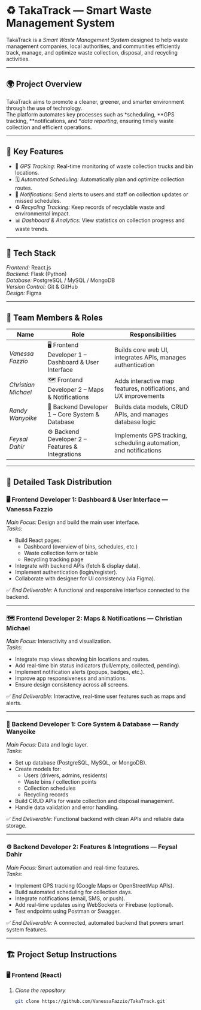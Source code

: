 # ♻️ TakaTrack — Smart Waste Management System

TakaTrack is a *Smart Waste Management System* designed to help waste management companies, local authorities, and communities efficiently track, manage, and optimize waste collection, disposal, and recycling activities.

---

## 🌍 Project Overview

TakaTrack aims to promote a cleaner, greener, and smarter environment through the use of technology.  
The platform automates key processes such as *scheduling, **GPS tracking, **notifications, and **data reporting*, ensuring timely waste collection and efficient operations.

---

## 🚀 Key Features

- 📍 *GPS Tracking:* Real-time monitoring of waste collection trucks and bin locations.  
- 🗓️ *Automated Scheduling:* Automatically plan and optimize collection routes.  
- 🔔 *Notifications:* Send alerts to users and staff on collection updates or missed schedules.  
- ♻️ *Recycling Tracking:* Keep records of recyclable waste and environmental impact.  
- 📊 *Dashboard & Analytics:* View statistics on collection progress and waste trends.  

---

## 🧠 Tech Stack

*Frontend:* React.js  
*Backend:* Flask (Python)  
*Database:* PostgreSQL / MySQL / MongoDB  
*Version Control:* Git & GitHub  
*Design:* Figma  

---

## 👥 Team Members & Roles

| Name | Role | Responsibilities |
|------|------|------------------|
| *Vanessa Fazzio* | 🖥️ Frontend Developer 1 – Dashboard & User Interface | Builds core web UI, integrates APIs, manages authentication |
| *Christian Michael* | 🗺️ Frontend Developer 2 – Maps & Notifications | Adds interactive map features, notifications, and UX improvements |
| *Randy Wanyoike* | 🧩 Backend Developer 1 – Core System & Database | Builds data models, CRUD APIs, and manages database logic |
| *Feysal Dahir* | ⚙️ Backend Developer 2 – Features & Integrations | Implements GPS tracking, scheduling automation, and notifications |

---

## 🧩 Detailed Task Distribution

### 🖥️ Frontend Developer 1: Dashboard & User Interface — Vanessa Fazzio

*Main Focus:* Design and build the main user interface.  
*Tasks:*
- Build React pages:
  - Dashboard (overview of bins, schedules, etc.)
  - Waste collection form or table  
  - Recycling tracking page  
- Integrate with backend APIs (fetch & display data).  
- Implement authentication (login/register).  
- Collaborate with designer for UI consistency (via Figma).  

✅ *End Deliverable:* A functional and responsive interface connected to the backend.

---

### 🗺️ Frontend Developer 2: Maps & Notifications — Christian Michael

*Main Focus:* Interactivity and visualization.  
*Tasks:*
- Integrate map views showing bin locations and routes.  
- Add real-time bin status indicators (full/empty, collected, pending).  
- Implement notification alerts (popups, badges, etc.).  
- Improve app responsiveness and animations.  
- Ensure design consistency across all screens.  

✅ *End Deliverable:* Interactive, real-time user features such as maps and alerts.

---

### 🧩 Backend Developer 1: Core System & Database — Randy Wanyoike

*Main Focus:* Data and logic layer.  
*Tasks:*
- Set up database (PostgreSQL, MySQL, or MongoDB).  
- Create models for:
  - Users (drivers, admins, residents)
  - Waste bins / collection points
  - Collection schedules
  - Recycling records  
- Build CRUD APIs for waste collection and disposal management.  
- Handle data validation and error handling.  

✅ *End Deliverable:* Functional backend with clean APIs and reliable data storage.

---

### ⚙️ Backend Developer 2: Features & Integrations — Feysal Dahir

*Main Focus:* Smart automation and real-time features.  
*Tasks:*
- Implement GPS tracking (Google Maps or OpenStreetMap APIs).  
- Build automated scheduling for collection days.  
- Integrate notifications (email, SMS, or push).  
- Add real-time updates using WebSockets or Firebase (optional).  
- Test endpoints using Postman or Swagger.  

✅ *End Deliverable:* A connected, automated backend that powers smart system features.

---

## 🏗️ Project Setup Instructions

### 🖥️ Frontend (React)

1. *Clone the repository*
   ```bash
   git clone https://github.com/VanessaFazzio/TakaTrack.git
